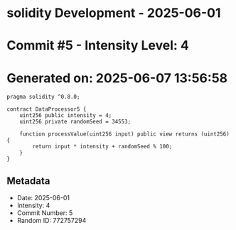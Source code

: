 ﻿# solidity Development - 2025-06-01
# Commit #5 - Intensity Level: 4
# Generated on: 2025-06-07 13:56:58
```solidity
pragma solidity ^0.8.0;

contract DataProcessor5 {
    uint256 public intensity = 4;
    uint256 private randomSeed = 34553;

    function processValue(uint256 input) public view returns (uint256) {
        return input * intensity + randomSeed % 100;
    }
}
```
## Metadata
- Date: 2025-06-01
- Intensity: 4
- Commit Number: 5
- Random ID: 772757294
